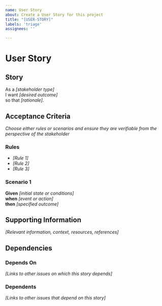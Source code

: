 ```yaml
---
name: User Story
about: Create a User Story for this project
title: "[USER-STORY]"
labels: 'triage'
assignees: ''

---
```


<!--
- Add to the end of the "[USER STORY]" title of this issue to briefly identify the user story.
- Modify the following template by replacing the place-holders that look _[like this]_ with meaningful content.
-->


# User Story

## Story
As a _[stakeholder type]_ <br>
I want _[desired outcome]_ <br>
so that _[rationale]_.

## Acceptance Criteria
_Choose either rules or scenarios and ensure they are verifiable from the perspective of the stakeholder_

### Rules
* _[Rule 1]_
* _[Rule 2]_
* _[Rule 3]_

### Scenario 1
**Given**  _[initial state or conditions]_  
**when**  _[event or action]_  
**then**  _[specified outcome]_  


## Supporting Information
_[Relevant information, context, resources, references]_

## Dependencies   
### Depends On   
_[Links to other issues on which this story depends]_  
### Dependents  
_[Links to other issues that depend on this story]_  

